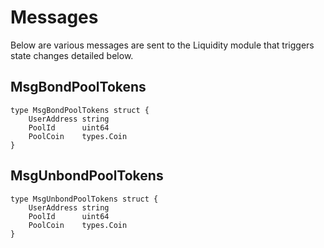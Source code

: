 # Messages
Below are various messages are sent to the Liquidity module that triggers state changes detailed below.


## MsgBondPoolTokens
    type MsgBondPoolTokens struct {
	    UserAddress string 
	    PoolId      uint64
	    PoolCoin    types.Coin
    }

## MsgUnbondPoolTokens

    type MsgUnbondPoolTokens struct {
	    UserAddress string 
	    PoolId      uint64
	    PoolCoin    types.Coin
    }